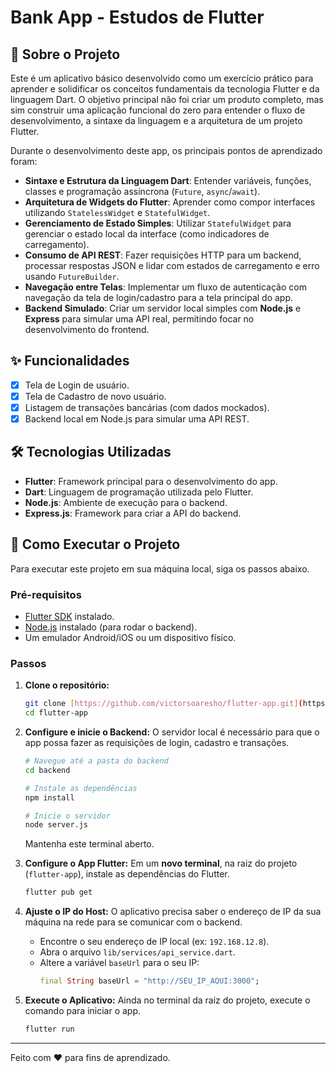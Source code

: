 # Bank App - Estudos de Flutter

## 📖 Sobre o Projeto

Este é um aplicativo básico desenvolvido como um exercício prático para aprender e solidificar os conceitos fundamentais da tecnologia Flutter e da linguagem Dart. O objetivo principal não foi criar um produto completo, mas sim construir uma aplicação funcional do zero para entender o fluxo de desenvolvimento, a sintaxe da linguagem e a arquitetura de um projeto Flutter.

Durante o desenvolvimento deste app, os principais pontos de aprendizado foram:

-   **Sintaxe e Estrutura da Linguagem Dart**: Entender variáveis, funções, classes e programação assíncrona (`Future`, `async`/`await`).
-   **Arquitetura de Widgets do Flutter**: Aprender como compor interfaces utilizando `StatelessWidget` e `StatefulWidget`.
-   **Gerenciamento de Estado Simples**: Utilizar `StatefulWidget` para gerenciar o estado local da interface (como indicadores de carregamento).
-   **Consumo de API REST**: Fazer requisições HTTP para um backend, processar respostas JSON e lidar com estados de carregamento e erro usando `FutureBuilder`.
-   **Navegação entre Telas**: Implementar um fluxo de autenticação com navegação da tela de login/cadastro para a tela principal do app.
-   **Backend Simulado**: Criar um servidor local simples com **Node.js** e **Express** para simular uma API real, permitindo focar no desenvolvimento do frontend.

## ✨ Funcionalidades

-   [x] Tela de Login de usuário.
-   [x] Tela de Cadastro de novo usuário.
-   [x] Listagem de transações bancárias (com dados mockados).
-   [x] Backend local em Node.js para simular uma API REST.

## 🛠️ Tecnologias Utilizadas

-   **Flutter**: Framework principal para o desenvolvimento do app.
-   **Dart**: Linguagem de programação utilizada pelo Flutter.
-   **Node.js**: Ambiente de execução para o backend.
-   **Express.js**: Framework para criar a API do backend.

## 🚀 Como Executar o Projeto

Para executar este projeto em sua máquina local, siga os passos abaixo.

### Pré-requisitos

-   [Flutter SDK](https://docs.flutter.dev/get-started/install) instalado.
-   [Node.js](https://nodejs.org/en/) instalado (para rodar o backend).
-   Um emulador Android/iOS ou um dispositivo físico.

### Passos

1.  **Clone o repositório:**
    ```bash
    git clone [https://github.com/victorsoaresho/flutter-app.git](https://github.com/victorsoaresho/flutter-app.git)
    cd flutter-app
    ```

2.  **Configure e inicie o Backend:**
    O servidor local é necessário para que o app possa fazer as requisições de login, cadastro e transações.
    ```bash
    # Navegue até a pasta do backend
    cd backend

    # Instale as dependências
    npm install

    # Inicie o servidor
    node server.js
    ```
    Mantenha este terminal aberto.

3.  **Configure o App Flutter:**
    Em um **novo terminal**, na raiz do projeto (`flutter-app`), instale as dependências do Flutter.
    ```bash
    flutter pub get
    ```

4.  **Ajuste o IP do Host:**
    O aplicativo precisa saber o endereço de IP da sua máquina na rede para se comunicar com o backend.
    -   Encontre o seu endereço de IP local (ex: `192.168.12.8`).
    -   Abra o arquivo `lib/services/api_service.dart`.
    -   Altere a variável `baseUrl` para o seu IP:
        ```dart
        final String baseUrl = "http://SEU_IP_AQUI:3000";
        ```

5.  **Execute o Aplicativo:**
    Ainda no terminal da raiz do projeto, execute o comando para iniciar o app.
    ```bash
    flutter run
    ```

---
Feito com ❤️ para fins de aprendizado.